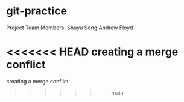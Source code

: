 # git-practice
Project Team Members: 
Shuyu Song
Andrew Floyd

<<<<<<< HEAD
creating a merge conflict
=======

creating a merge conflict
>>>>>>> main
